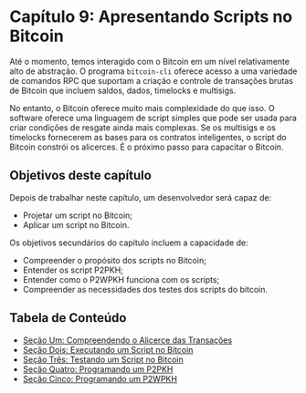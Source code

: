 # Capítulo 9: Apresentando Scripts no Bitcoin

Até o momento, temos interagido com o Bitcoin em um nível relativamente alto de abstração. O programa ```bitcoin-cli``` oferece acesso a uma variedade de comandos RPC que suportam a criação e controle de transações brutas de Bitcoin que incluem saldos, dados, timelocks e multisigs.

No entanto, o Bitcoin oferece muito mais complexidade do que isso. O software oferece uma linguagem de script simples que pode ser usada para criar condições de resgate ainda mais complexas. Se os multisigs e os timelocks fornecerem as bases para os contratos inteligentes, o script do Bitcoin constrói os alicerces. É o próximo passo para capacitar o Bitcoin.

## Objetivos deste capítulo

Depois de trabalhar neste capítulo, um desenvolvedor será capaz de:

   * Projetar um script no Bitcoin;
   * Aplicar um script no Bitcoin.

Os objetivos secundários do capítulo incluem a capacidade de:

   * Compreender o propósito dos scripts no Bitcoin;
   * Entender os script P2PKH;
   * Entender como o P2WPKH funciona com os scripts;
   * Compreender as necessidades dos testes dos scripts do bitcoin.

## Tabela de Conteúdo

* [Seção Um: Compreendendo o Alicerce das Transações](09_1_PriveStanding_the_foundation_of_transactions.md)
* [Seção Dois: Executando um Script no Bitcoin](09_2_running_a_bitcoin_script.md)
* [Seção Três: Testando um Script no Bitcoin](09_3_testing_a_bitcoin_script.md)
* [Seção Quatro: Programando um P2PKH](09_4_scripting_a_p2pkh.md)
* [Seção Cinco: Programando um P2WPKH](09_5_scripting_a_p2wpkh.md)